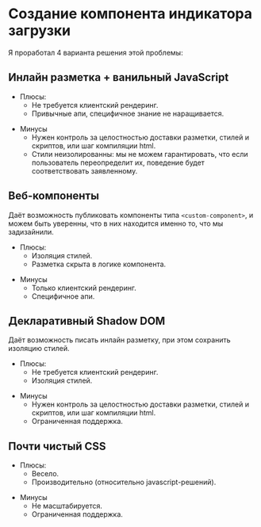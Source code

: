 # Создание компонента индикатора загрузки

Я проработал 4 варианта решения этой проблемы:

## Инлайн разметка + ванильный JavaScript

+ Плюсы:
  + Не требуется клиентский рендеринг.
  + Привычные апи, специфичное знание не наращивается.
- Минусы
  - Нужен контроль за целостностью доставки разметки, стилей и скриптов, или шаг компиляции html.
  - Стили неизолированны: мы не можем гарантировать, что если пользователь переопределит их, поведение будет соответствовать заявленному.


## Веб-компоненты

Даёт возможность публиковать компоненты типа `<custom-component>`, и можем быть уверенны, что в них находится именно то, что мы задизайнили.

+ Плюсы:
  + Изоляция стилей.
  + Разметка скрыта в логике компонента.
- Минусы
  - Только клиентский рендеринг.
  - Специфичное апи.


## Декларативный Shadow DOM

Даёт возможность писать инлайн разметку, при этом сохранить изоляцию стилей.

+ Плюсы:
  + Не требуется клиентский рендеринг.
  + Изоляция стилей.
- Минусы
  - Нужен контроль за целостностью доставки разметки, стилей и скриптов, или шаг компиляции html.
  - Ограниченная поддержка.

## Почти чистый CSS

+ Плюсы:
  + Весело.
  + Производительно (относительно javascript-решений).
- Минусы
  - Не масштабируется.
  - Ограниченная поддержка.

